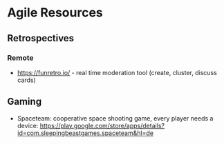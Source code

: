 <!-- TITLE: Agile -->
<!-- SUBTITLE: A quick summary of Agile -->

# Agile Resources

## Retrospectives

### Remote

* https://funretro.io/ - real time moderation tool (create, cluster, discuss cards) 

## Gaming
* Spaceteam: cooperative space shooting game, every player needs a device: https://play.google.com/store/apps/details?id=com.sleepingbeastgames.spaceteam&hl=de